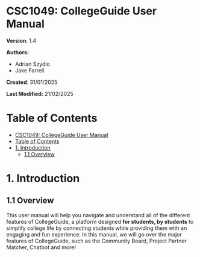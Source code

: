 # CSC1049: CollegeGuide User Manual

**Version**: 1.4

**Authors:**
  - Adrian Szydlo
  - Jake Farrell

**Created**: 31/01/2025

**Last Modified:** 21/02/2025

# Table of Contents

- [CSC1049: CollegeGuide User Manual](#csc1049-collegeguide-user-manual)
- [Table of Contents](#table-of-contents)
- [1. Introduction](#1-introduction)
  - [1.1 Overview](#11-overview)

# 1. Introduction

## 1.1 Overview

This user manual will help you navigate and understand all of the different features of CollegeGuide, a platform designed **for students, by students** to simplify college life by connecting students while providing them with an engaging and fun experience. In this manual, we will go over the major features of CollegeGuide, such as the Community Board, Project Partner Matcher, Chatbot and more!